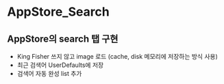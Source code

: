 # AppStore_Search

## AppStore의 search 탭 구현
- King Fisher 쓰지 않고 image 로드 (cache, disk 메모리에 저장하는 방식 사용)
- 최근 검색어 UserDefaults에 저장
- 검색어 자동 완성 list 추가
